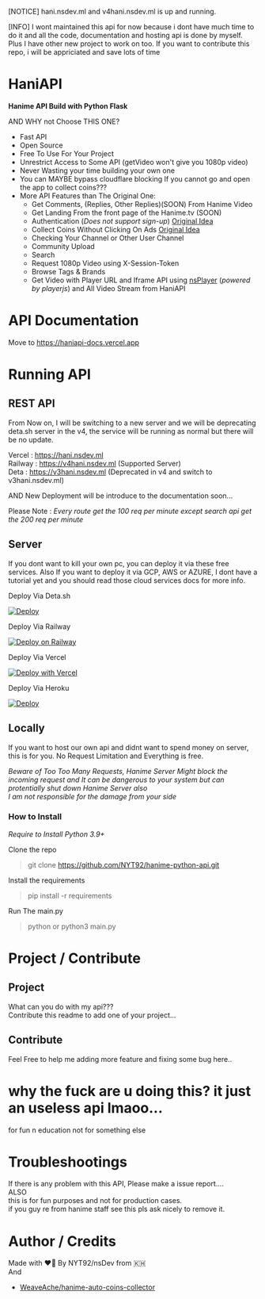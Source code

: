 [NOTICE] hani.nsdev.ml and v4hani.nsdev.ml is up and running.  

[INFO] I wont maintained this api for now because i dont have much time to do it and all the code, documentation and hosting api is done by myself. Plus I have other new project to work on too. If you want to contribute this repo, i will be appriciated and save lots of time


# HaniAPI  
**Hanime API Build with Python Flask**

AND WHY not Choose THIS ONE?

- Fast API  
- Open Source
- Free To Use For Your Project
- Unrestrict Access to Some API (getVideo won't give you 1080p video)  
- Never Wasting your time building your own one
- You can MAYBE bypass cloudflare blocking If you cannot go and open the app to collect coins???  
- More API Features than The Original One:  
  - Get Comments, (Replies, Other Replies)(SOON) From Hanime Video
  - Get Landing From the front page of the Hanime.tv (SOON)
  - Authentication (*Does not support sign-up*) [Original Idea](#author--credits)
  - Collect Coins Without Clicking On Ads [Original Idea](#author--credits)
  - Checking Your Channel or Other User Channel
  - Community Upload
  - Search
  - Request 1080p Video using X-Session-Token
  - Browse Tags & Brands
  - Get Video with Player URL and Iframe API using [nsPlayer](https://player.nscdn.ml) (*powered by playerjs*) and All Video Stream from HaniAPI 
  
# API Documentation

Move to https://haniapi-docs.vercel.app

# Running API

## REST API

From Now on, I will be switching to a new server and we will be deprecating deta.sh server in the v4, the service will be running as normal but there will be no update.

Vercel : https://hani.nsdev.ml  
Railway : https://v4hani.nsdev.ml (Supported Server)  
Deta : https://v3hani.nsdev.ml (Deprecated in v4 and switch to v3hani.nsdev.ml)  

AND New Deployment will be introduce to the documentation soon...

Please Note :
*Every route get the 100 req per minute except search api get the 200 req per minute*  

## Server

If you dont want to kill your own pc, you can deploy it via these free services. Also If you want to deploy it via GCP, AWS or AZURE, I dont have a tutorial yet and you should read those cloud services docs for more info.

Deploy Via Deta.sh  

[![Deploy](https://button.deta.dev/1/svg)](https://go.deta.dev/deploy?repo=https://github.com/NYT92/hanime-python-api)

Deploy Via Railway  

[![Deploy on Railway](https://railway.app/button.svg)](https://railway.app/new/template/7DfVON?referralCode=jXbUTS)

Deploy Via Vercel

[![Deploy with Vercel](https://vercel.com/button)](https://vercel.com/new/clone?repository-url=https://github.com/NYT92/hanime-python-api/tree/main/vercel)

Deploy Via Heroku

[![Deploy](https://www.herokucdn.com/deploy/button.svg)](https://heroku.com/deploy)

## Locally

If you want to host our own api and didnt want to spend money on server, this is for you. 
No Request Limitation and Everything is free.  

*Beware of Too Too Many Requests, Hanime Server Might block the incoming request and It can be dangerous to your system but can protentially shut down Hanime Server also*  
*I am not responsible for the damage from your side*

### How to Install

*Require to Install Python 3.9+*

Clone the repo
> git clone https://github.com/NYT92/hanime-python-api.git

Install the requirements
> pip install -r requirements

Run The main.py
> python or python3 main.py

# Project / Contribute

## Project

What can you do with my api???  
Contribute this readme to add one of your project...

## Contribute

Feel Free to help me adding more feature and fixing some bug here..

# why the fuck are u doing this? it just an useless api lmaoo...

for fun n education not for something else

# Troubleshootings

If there is any problem with this API, Please make a issue report....  
ALSO  
this is for fun purposes and not for production cases.  
if you guy re from hanime staff see this pls ask nicely to remove it.  

# Author / Credits

Made with :heart_on_fire: By NYT92/nsDev from :cambodia:  
And  
- [WeaveAche/hanime-auto-coins-collector](https://github.com/WeaveAche/hanime-auto-coins-collector)  
